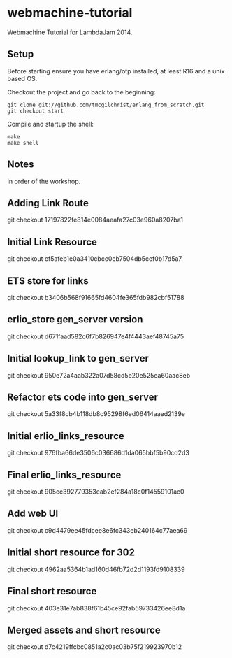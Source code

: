 webmachine-tutorial
===================

Webmachine Tutorial for LambdaJam 2014.

## Setup
Before starting ensure you have erlang/otp installed, at least R16 and a unix
based OS.

Checkout the project and go back to the beginning:
```
git clone git://github.com/tmcgilchrist/erlang_from_scratch.git
git checkout start

```

Compile and startup the shell:

```
make
make shell
```

## Notes

In order of the workshop.

## Adding Link Route
git checkout 17197822fe814e0084aeafa27c03e960a8207ba1

## Initial Link Resource
git checkout cf5afeb1e0a3410cbcc0eb7504db5cef0b17d5a7

## ETS store for links
git checkout b3406b568f91665fd4604fe365fdb982cbf51788

## erlio_store gen_server version
git checkout d671faad582c6f7b826947e4f4443aef48745a75

## Initial lookup_link to gen_server
git checkout 950e72a4aab322a07d58cd5e20e525ea60aac8eb

## Refactor ets code into gen_server
git checkout 5a33f8cb4b118db8c95298f6ed06414aaed2139e

## Initial erlio_links_resource
git checkout 976fba66de3506c036686d1da065bbf5b90cd2d3

## Final erlio_links_resource
git checkout 905cc392779353eab2ef284a18c0f14559101ac0

## Add web UI
git checkout c9d4479ee45fdcee8e6fc343eb240164c77aea69

## Initial short resource for 302
git checkout 4962aa5364b1ad160d46fb72d2d1193fd9108339

## Final short resource
git checkout 403e31e7ab838f61b45ce92fab59733426ee8d1a

## Merged assets and short resource
git checkout d7c4219ffcbc0851a2c0ac03b75f219923970b12
